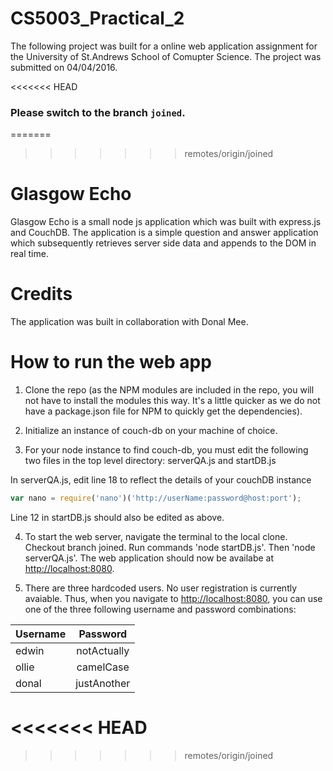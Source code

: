 # CS5003_Practical_2

The following project was built for a online web application assignment for the University of St.Andrews School of Comupter Science. The project was submitted on 04/04/2016.

<<<<<<< HEAD
### Please switch to the branch `joined`.

=======
>>>>>>> remotes/origin/joined
# Glasgow Echo

Glasgow Echo is a small node js application which was built with express.js and CouchDB. The application is a simple
question and answer application which subsequently retrieves server side data and appends to the DOM in real time.

# Credits

The application was built in collaboration with Donal Mee. 

# How to run the web app

1. Clone the repo (as the NPM modules are included in the repo, you will not have to install the modules this way. It's a little quicker as we do not have a package.json file for NPM to quickly get the dependencies).

2. Initialize an instance of couch-db on your machine of choice. 

3. For your node instance to find couch-db, you must edit the following two files in the top level directory: serverQA.js and startDB.js 

In serverQA.js, edit line 18 to reflect the details of your couchDB instance
```javascript
var nano = require('nano')('http://userName:password@host:port');
```
Line 12 in startDB.js should also be edited as above.

4. To start the web server, navigate the terminal to the local clone. Checkout branch joined. Run commands 'node startDB.js'. Then 'node serverQA.js'. The web application should now be availabe at <http://localhost:8080>.

5. There are three hardcoded users. No user registration is currently avaiable. Thus, when you navigate to <http://localhost:8080>, you can use one of the three following username and password combinations:

| Username      | Password      | 
| ------------- |:-------------:|
| edwin         |  notActually  |
| ollie         | camelCase     |
| donal         | justAnother   |




<<<<<<< HEAD
=======

>>>>>>> remotes/origin/joined
